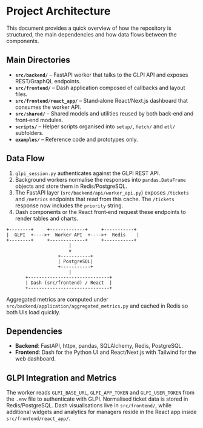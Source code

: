 # Project Architecture

This document provides a quick overview of how the repository is structured, the main dependencies and how data flows between the components.

## Main Directories

- **`src/backend/`** – FastAPI worker that talks to the GLPI API and exposes REST/GraphQL endpoints.
- **`src/frontend/`** – Dash application composed of callbacks and layout files.
- **`src/frontend/react_app/`** – Stand‑alone React/Next.js dashboard that consumes the worker API.
- **`src/shared/`** – Shared models and utilities reused by both back‑end and front‑end modules.
- **`scripts/`** – Helper scripts organised into `setup/`, `fetch/` and `etl/` subfolders.
- **`examples/`** – Reference code and prototypes only.

## Data Flow

1. `glpi_session.py` authenticates against the GLPI REST API.
2. Background workers normalise the responses into `pandas.DataFrame` objects and store them in Redis/PostgreSQL.
3. The FastAPI layer (`src/backend/api/worker_api.py`) exposes `/tickets` and `/metrics` endpoints that read from this cache. The `/tickets` response now includes the `priority` string.
4. Dash components or the React front‑end request these endpoints to render tables and charts.

```text
+--------+     +-------------+     +-----------+
|  GLPI  +---->+  Worker API  +---->+  Redis    |
+--------+     +-------------+     +-----------+
                       |
                       v
                   +-----------+
                   | PostgreSQL|
                   +-----------+
                       |
       +------------------------------+
       | Dash (src/frontend) / React  |
       +------------------------------+
```

Aggregated metrics are computed under `src/backend/application/aggregated_metrics.py` and cached in Redis so both UIs load quickly.

## Dependencies

- **Backend**: FastAPI, httpx, pandas, SQLAlchemy, Redis, PostgreSQL.
- **Frontend**: Dash for the Python UI and React/Next.js with Tailwind for the web dashboard.

## GLPI Integration and Metrics

The worker reads `GLPI_BASE_URL`, `GLPI_APP_TOKEN` and `GLPI_USER_TOKEN` from the `.env` file to authenticate with GLPI. Normalised ticket data is stored in Redis/PostgreSQL. Dash visualisations live in `src/frontend/`, while additional widgets and analytics for managers reside in the React app inside `src/frontend/react_app/`.
